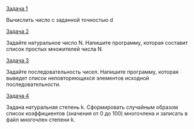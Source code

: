 [Задача 1](task_1.py)

Вычислить число c заданной точностью d

[Задача 2](task_2.py)

Задайте натуральное число N. Напишите программу, которая составит список простых множителей числа N.

[Задача 3](task_3.py)

Задайте последовательность чисел. Напишите программу, которая выведет список неповторяющихся элементов исходной последовательности.

[Задача 4](task_4.py)

Задана натуральная степень k. Сформировать случайным образом список коэффициентов (значения от 0 до 100) многочлена и записать в файл многочлен степени k.